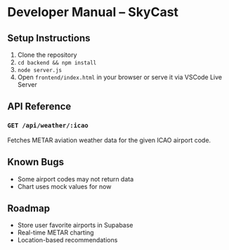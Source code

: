
# Developer Manual – SkyCast

## Setup Instructions
1. Clone the repository
2. `cd backend && npm install`
3. `node server.js`
4. Open `frontend/index.html` in your browser or serve it via VSCode Live Server

## API Reference
### `GET /api/weather/:icao`
Fetches METAR aviation weather data for the given ICAO airport code.

## Known Bugs
- Some airport codes may not return data
- Chart uses mock values for now

## Roadmap
- Store user favorite airports in Supabase
- Real-time METAR charting
- Location-based recommendations
